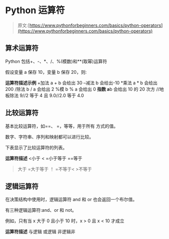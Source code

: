# Python 运算符

> 原文:[https://www.pythonforbeginners.com/basics/python-operators](https://www.pythonforbeginners.com/basics/python-operators)

## 算术运算符

Python 包括+、-、*、/、%(模数)和**(取幂)运算符

假设变量 a 保存 10，变量 b 保存 20，则:

**运算符描述示例**
+加法 a + b 会给出 30
–减法 b 会给出-10
*乘法 a * b 会给出 200
/除法 b / a 会给出 2
%模 b % a 会给出 0
**指数 a**b 会给出 10 的 20 次方
//地板除法 9//2 等于 4 且 9.0//2.0 等于 4.0

## 比较运算符

基本比较运算符，如==、 =，等等，用于所有
方式的值。

数字、字符串、序列和映射都可以进行比较。

下表显示了比较运算符的列表。

**运算符描述**
<小于
< =小于等于
==等于
>大于
> =大于等于
！
=不等于< >不等于

## 逻辑运算符

在决策结构中使用时，逻辑运算符 and 和 or 也会返回一个布尔值。

有三种逻辑运算符:and、or 和 not。

例如，只有当 x 大于 0 且小于 10 时，x > 0 且 x < 10 才成立

**运算符描述**
与逻辑
或逻辑
非逻辑非